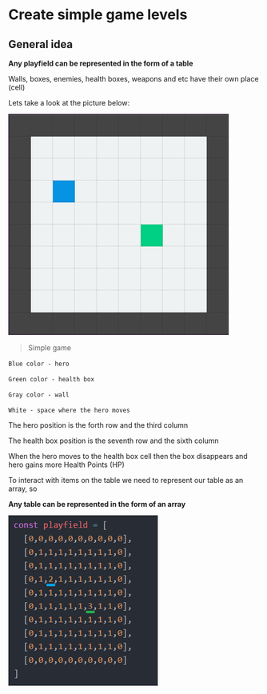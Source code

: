 # Create simple game levels
## General idea

**Any playfield can be represented in the form of a table**

Walls, boxes, enemies, health boxes, weapons and etc have their own place (cell)

Lets take a look at the picture below:

![Simple game screenshot](https://raw.githubusercontent.com/Evoltic/create-level/master/src/img/simple_ss.png)

> Simple game

 `Blue color - hero`
 
 `Green color - health box`
 
 `Gray color - wall`
 
 `White - space where the hero moves`
 
The hero position is the forth row and the third column

The health box position is the seventh row and the sixth column

When the hero moves to the health box cell then the box disappears and hero gains more Health Points (HP)

To interact with items on the table we need to represent our table as an array, so

**Any table can be represented in the form of an array**

![Array screenshot](https://raw.githubusercontent.com/Evoltic/create-level/master/src/img/array_ss.png)

